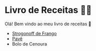 # Livro de Receitas :man_cook:

Olá! Bem vindo ao meu livro de receitas :wave:

- [Strogonoff de Frango](https://github.com/lucasvurquiza/livro-receitas/blob/master/receitas/strogonoff.md)
- [Pavê](https://github.com/lucasvurquiza/livro-receitas/blob/master/receitas/pave.md)
- Bolo de Cenoura